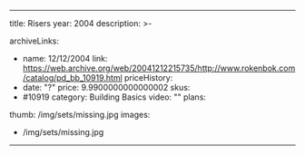 
---
title: Risers
year: 2004
description: >-
  
archiveLinks:
  - name: 12/12/2004
    link: https://web.archive.org/web/20041212215735/http://www.rokenbok.com/catalog/pd_bb_10919.html
priceHistory:
  - date: "?"
    price: 9.9900000000000002
skus:
  - #10919
category: Building Basics
video: ""
plans:

thumb: /img/sets/missing.jpg
images:
  -  /img/sets/missing.jpg
---

